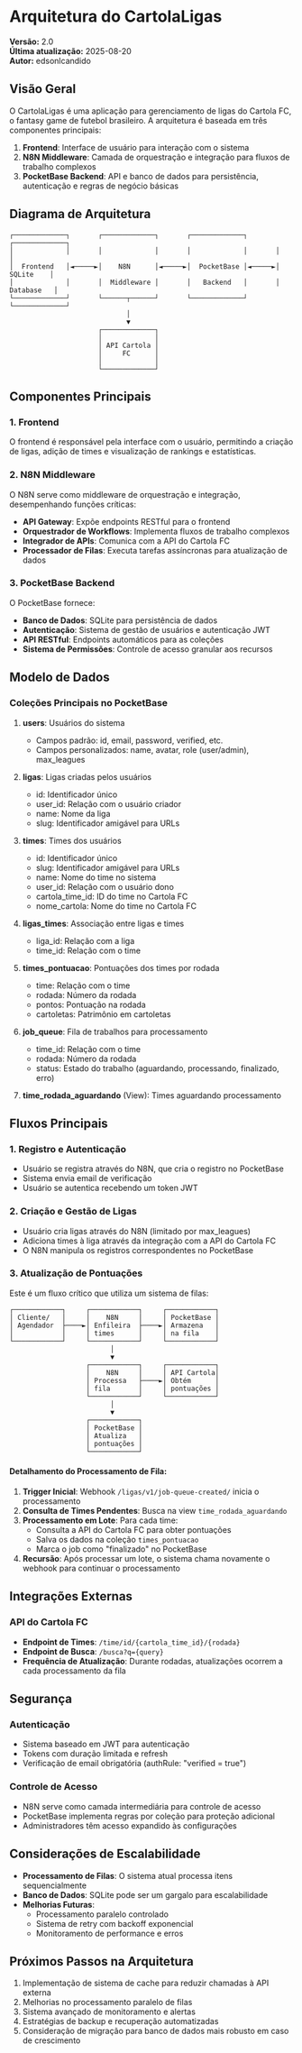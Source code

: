 # Arquitetura do CartolaLigas

**Versão:** 2.0  
**Última atualização:** 2025-08-20  
**Autor:** edsonlcandido

## Visão Geral

O CartolaLigas é uma aplicação para gerenciamento de ligas do Cartola FC, o fantasy game de futebol brasileiro. A arquitetura é baseada em três componentes principais:

1. **Frontend**: Interface de usuário para interação com o sistema
2. **N8N Middleware**: Camada de orquestração e integração para fluxos de trabalho complexos
3. **PocketBase Backend**: API e banco de dados para persistência, autenticação e regras de negócio básicas

## Diagrama de Arquitetura

```
┌─────────────┐       ┌─────────────┐       ┌─────────────┐       ┌─────────────┐
│             │       │             │       │             │       │             │
│  Frontend   │◄─────►│    N8N      │◄─────►│  PocketBase │◄─────►│   SQLite    │
│             │       │  Middleware │       │   Backend   │       │  Database   │
└─────────────┘       └──────┬──────┘       └─────────────┘       └─────────────┘
                             │
                             ▼
                      ┌─────────────┐
                      │             │
                      │ API Cartola │
                      │     FC      │
                      │             │
                      └─────────────┘
```

## Componentes Principais

### 1. Frontend

O frontend é responsável pela interface com o usuário, permitindo a criação de ligas, adição de times e visualização de rankings e estatísticas.

### 2. N8N Middleware

O N8N serve como middleware de orquestração e integração, desempenhando funções críticas:

- **API Gateway**: Expõe endpoints RESTful para o frontend
- **Orquestrador de Workflows**: Implementa fluxos de trabalho complexos
- **Integrador de APIs**: Comunica com a API do Cartola FC
- **Processador de Filas**: Executa tarefas assíncronas para atualização de dados

### 3. PocketBase Backend

O PocketBase fornece:

- **Banco de Dados**: SQLite para persistência de dados
- **Autenticação**: Sistema de gestão de usuários e autenticação JWT
- **API RESTful**: Endpoints automáticos para as coleções
- **Sistema de Permissões**: Controle de acesso granular aos recursos

## Modelo de Dados

### Coleções Principais no PocketBase

1. **users**: Usuários do sistema
   - Campos padrão: id, email, password, verified, etc.
   - Campos personalizados: name, avatar, role (user/admin), max_leagues

2. **ligas**: Ligas criadas pelos usuários
   - id: Identificador único
   - user_id: Relação com o usuário criador
   - name: Nome da liga
   - slug: Identificador amigável para URLs

3. **times**: Times dos usuários
   - id: Identificador único
   - slug: Identificador amigável para URLs
   - name: Nome do time no sistema
   - user_id: Relação com o usuário dono
   - cartola_time_id: ID do time no Cartola FC
   - nome_cartola: Nome do time no Cartola FC

4. **ligas_times**: Associação entre ligas e times
   - liga_id: Relação com a liga
   - time_id: Relação com o time

5. **times_pontuacao**: Pontuações dos times por rodada
   - time: Relação com o time
   - rodada: Número da rodada
   - pontos: Pontuação na rodada
   - cartoletas: Patrimônio em cartoletas

6. **job_queue**: Fila de trabalhos para processamento
   - time_id: Relação com o time
   - rodada: Número da rodada
   - status: Estado do trabalho (aguardando, processando, finalizado, erro)

7. **time_rodada_aguardando** (View): Times aguardando processamento

## Fluxos Principais

### 1. Registro e Autenticação

- Usuário se registra através do N8N, que cria o registro no PocketBase
- Sistema envia email de verificação
- Usuário se autentica recebendo um token JWT

### 2. Criação e Gestão de Ligas

- Usuário cria ligas através do N8N (limitado por max_leagues)
- Adiciona times à liga através da integração com a API do Cartola FC
- O N8N manipula os registros correspondentes no PocketBase

### 3. Atualização de Pontuações

Este é um fluxo crítico que utiliza um sistema de filas:

```
┌────────────┐     ┌────────────┐     ┌────────────┐
│ Cliente/   │     │    N8N     │     │ PocketBase │
│ Agendador  ├────►│ Enfileira  ├────►│ Armazena   │
│            │     │ times      │     │ na fila    │
└────────────┘     └────────────┘     └────────────┘
                         │                  
                         ▼                  
                   ┌────────────┐     ┌────────────┐
                   │    N8N     │     │ API Cartola│
                   │ Processa   ├────►│ Obtém      │
                   │ fila       │     │ pontuações │
                   └────────────┘     └────────────┘
                         │                  
                         ▼                  
                   ┌────────────┐          
                   │ PocketBase │          
                   │ Atualiza   │          
                   │ pontuações │          
                   └────────────┘          
```

#### Detalhamento do Processamento de Fila:

1. **Trigger Inicial**: Webhook `/ligas/v1/job-queue-created/` inicia o processamento
2. **Consulta de Times Pendentes**: Busca na view `time_rodada_aguardando`
3. **Processamento em Lote**: Para cada time:
   - Consulta a API do Cartola FC para obter pontuações
   - Salva os dados na coleção `times_pontuacao`
   - Marca o job como "finalizado" no PocketBase
4. **Recursão**: Após processar um lote, o sistema chama novamente o webhook para continuar o processamento

## Integrações Externas

### API do Cartola FC

- **Endpoint de Times**: `/time/id/{cartola_time_id}/{rodada}`
- **Endpoint de Busca**: `/busca?q={query}`
- **Frequência de Atualização**: Durante rodadas, atualizações ocorrem a cada processamento da fila

## Segurança

### Autenticação

- Sistema baseado em JWT para autenticação
- Tokens com duração limitada e refresh
- Verificação de email obrigatória (authRule: "verified = true")

### Controle de Acesso

- N8N serve como camada intermediária para controle de acesso
- PocketBase implementa regras por coleção para proteção adicional
- Administradores têm acesso expandido às configurações

## Considerações de Escalabilidade

- **Processamento de Filas**: O sistema atual processa itens sequencialmente
- **Banco de Dados**: SQLite pode ser um gargalo para escalabilidade
- **Melhorias Futuras**:
  - Processamento paralelo controlado
  - Sistema de retry com backoff exponencial
  - Monitoramento de performance e erros

## Próximos Passos na Arquitetura

1. Implementação de sistema de cache para reduzir chamadas à API externa
2. Melhorias no processamento paralelo de filas
3. Sistema avançado de monitoramento e alertas
4. Estratégias de backup e recuperação automatizadas
5. Consideração de migração para banco de dados mais robusto em caso de crescimento
